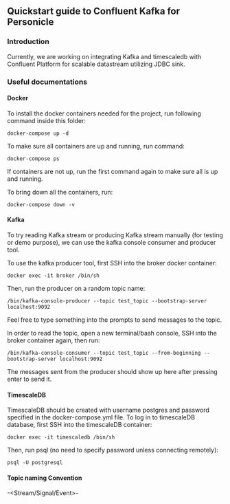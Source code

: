 



## Quickstart guide to Confluent Kafka for Personicle


### Introduction

Currently, we are working on integrating Kafka and timescaledb with Confluent Platform for scalable datastream utilizing JDBC sink.

### Useful documentations

#### Docker
To install the docker containers needed for the project, run following command inside this folder:
```
docker-compose up -d
```

To make sure all containers are up and running, run command:
```
docker-compose ps
```

If containers are not up, run the first command again to make sure all is up and running.

To bring down all the containers, run:
```
docker-compose down -v
```


#### Kafka

To try reading Kafka stream or producing Kafka stream manually (for testing or demo purpose), we can use the kafka console consumer and producer tool.

To use the kafka producer tool, first SSH into the broker docker container:
```
docker exec -it broker /bin/sh
```

Then, run the producer on a random topic name:
```
/bin/kafka-console-producer --topic test_topic --bootstrap-server localhost:9092
```

Feel free to type something into the prompts to send messages to the topic.

In order to read the topic, open a new terminal/bash console, SSH into the broker container again, then run:
```
/bin/kafka-console-consumer --topic test_topic --from-beginning --bootstrap-server localhost:9092
```

The messages sent from the producer should show up here after pressing enter to send it.



#### TimescaleDB

TimescaleDB should be created with username postgres and password specified in the docker-compose.yml file. To log in to timescaleDB database, first SSH  into the timescaleDB container:
```
docker exec -it timescaledb /bin/sh
```

Then, run psql (no need to specify password unless connecting remotely):
```
psql -U postgresql
```


#### Topic naming Convention

<Source>-<Stream/Signal/Event>-<Name>